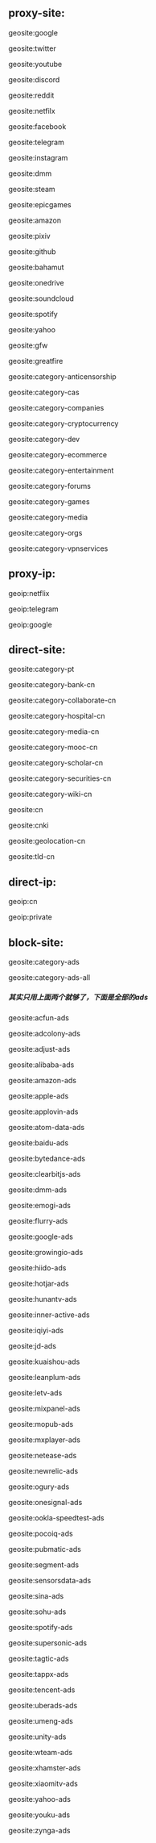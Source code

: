 ## proxy-site:

geosite:google

geosite:twitter

geosite:youtube

geosite:discord

geosite:reddit

geosite:netfilx

geosite:facebook

geosite:telegram

geosite:instagram

geosite:dmm

geosite:steam

geosite:epicgames

geosite:amazon

geosite:pixiv

geosite:github

geosite:bahamut

geosite:onedrive

geosite:soundcloud

geosite:spotify

geosite:yahoo

geosite:gfw

geosite:greatfire

geosite:category-anticensorship

geosite:category-cas

geosite:category-companies

geosite:category-cryptocurrency

geosite:category-dev

geosite:category-ecommerce

geosite:category-entertainment

geosite:category-forums

geosite:category-games

geosite:category-media

geosite:category-orgs

geosite:category-vpnservices



## proxy-ip:

geoip:netflix

geoip:telegram

geoip:google





## direct-site:

geosite:category-pt

geosite:category-bank-cn

geosite:category-collaborate-cn

geosite:category-hospital-cn

geosite:category-media-cn

geosite:category-mooc-cn

geosite:category-scholar-cn

geosite:category-securities-cn

geosite:category-wiki-cn

geosite:cn

geosite:cnki

geosite:geolocation-cn

geosite:tld-cn



## direct-ip:

geoip:cn

geoip:private



## block-site:

geosite:category-ads

geosite:category-ads-all



##### 其实只用上面两个就够了，下面是全部的ads #####



geosite:acfun-ads

geosite:adcolony-ads

geosite:adjust-ads

geosite:alibaba-ads

geosite:amazon-ads

geosite:apple-ads

geosite:applovin-ads

geosite:atom-data-ads

geosite:baidu-ads

geosite:bytedance-ads

geosite:clearbitjs-ads

geosite:dmm-ads

geosite:emogi-ads

geosite:flurry-ads

geosite:google-ads

geosite:growingio-ads

geosite:hiido-ads

geosite:hotjar-ads

geosite:hunantv-ads

geosite:inner-active-ads

geosite:iqiyi-ads

geosite:jd-ads

geosite:kuaishou-ads

geosite:leanplum-ads

geosite:letv-ads

geosite:mixpanel-ads

geosite:mopub-ads

geosite:mxplayer-ads

geosite:netease-ads

geosite:newrelic-ads

geosite:ogury-ads

geosite:onesignal-ads

geosite:ookla-speedtest-ads

geosite:pocoiq-ads

geosite:pubmatic-ads

geosite:segment-ads

geosite:sensorsdata-ads

geosite:sina-ads

geosite:sohu-ads

geosite:spotify-ads

geosite:supersonic-ads

geosite:tagtic-ads

geosite:tappx-ads

geosite:tencent-ads

geosite:uberads-ads

geosite:umeng-ads

geosite:unity-ads

geosite:wteam-ads

geosite:xhamster-ads

geosite:xiaomitv-ads

geosite:yahoo-ads

geosite:youku-ads

geosite:zynga-ads
